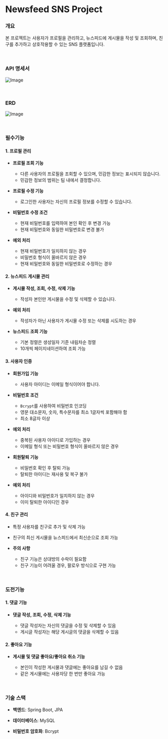 # Newsfeed SNS Project 

### 개요
본 프로젝트는 사용자가 프로필을 관리하고, 뉴스피드에 게시물을 작성 및 조회하며, 친구를 추가하고 상호작용할 수 있는 SNS 플랫폼입니다.

<br>

### API 명세서
![Image](https://github.com/user-attachments/assets/989968f8-8fa7-4f67-b4f8-2c8c4091eb23)

<br>

### ERD
![Image](https://github.com/user-attachments/assets/78ca027d-fbfc-4b81-8bc1-550aaca847d1)

<br>

### 필수기능

#### 1. 프로필 관리

- **프로필 조회 기능**

  - 다른 사용자의 프로필을 조회할 수 있으며, 민감한 정보는 표시되지 않습니다.
  - 민감한 정보의 범위는 팀 내에서 결정합니다.

- **프로필 수정 기능**
  - 로그인한 사용자는 자신의 프로필 정보를 수정할 수 있습니다.

- **비밀번호 수정 조건**

  - 현재 비밀번호를 입력하여 본인 확인 후 변경 가능
  - 현재 비밀번호와 동일한 비밀번호로 변경 불가

- **예외 처리**

  - 현재 비밀번호가 일치하지 않는 경우
  - 비밀번호 형식이 올바르지 않은 경우
  - 현재 비밀번호와 동일한 비밀번호로 수정하는 경우

#### 2. 뉴스피드 게시물 관리

- **게시물 작성, 조회, 수정, 삭제 기능**

  - 작성자 본인만 게시물을 수정 및 삭제할 수 있습니다.

- **예외 처리**

  - 작성자가 아닌 사용자가 게시물 수정 또는 삭제를 시도하는 경우

- **뉴스피드 조회 기능**

  - 기본 정렬은 생성일자 기준 내림차순 정렬
  - 10개씩 페이지네이션하여 조회 가능

#### 3. 사용자 인증

- **회원가입 기능**

  - 사용자 아이디는 이메일 형식이어야 합니다.

- **비밀번호 조건**

  - `Bcrypt`를 사용하여 비밀번호 인코딩
  - 영문 대소문자, 숫자, 특수문자를 최소 1글자씩 포함해야 함
  - 최소 8글자 이상

- **예외 처리**

  - 중복된 사용자 아이디로 가입하는 경우
  - 이메일 형식 또는 비밀번호 형식이 올바르지 않은 경우

- **회원탈퇴 기능**

  - 비밀번호 확인 후 탈퇴 가능
  - 탈퇴한 아이디는 재사용 및 복구 불가

- **예외 처리**

  - 아이디와 비밀번호가 일치하지 않는 경우
  - 이미 탈퇴한 아이디인 경우

#### 4. 친구 관리

- 특정 사용자를 친구로 추가 및 삭제 가능

- 친구의 최신 게시물을 뉴스피드에서 최신순으로 조회 가능

- **주의 사항**

  - 친구 기능은 상대방의 수락이 필요함
  - 친구 기능이 어려울 경우, 팔로우 방식으로 구현 가능

<br>

### 도전기능

#### 1. 댓글 기능

- **댓글 작성, 조회, 수정, 삭제 기능**

  - 댓글 작성자는 자신의 댓글을 수정 및 삭제할 수 있음
  - 게시글 작성자는 해당 게시글의 댓글을 삭제할 수 있음

#### 2. 좋아요 기능

- **게시물 및 댓글 좋아요/좋아요 취소 기능**

  - 본인이 작성한 게시물과 댓글에는 좋아요를 남길 수 없음
  - 같은 게시물에는 사용자당 한 번만 좋아요 가능

<br>

### 기술 스택

- **백엔드**: Spring Boot, JPA

- **데이터베이스**: MySQL

- **비밀번호 암호화**: Bcrypt
